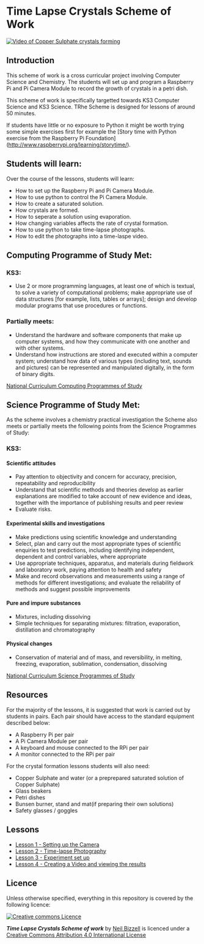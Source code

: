 # Time Lapse Crystals Scheme of Work

[![Video of Copper Sulphate crystals forming](http://img.youtube.com/vi/SYl7JsgNdz4/0.jpg)](https://www.youtube.com/watch?v=SYl7JsgNdz4)



## Introduction
This scheme of work is a cross curricular project involving Computer Science and Chemistry. The students will set up and program a Raspberry Pi and Pi Camera Module to record the growth of crystals in a petri dish.

This scheme of work is specifically targetted towards KS3 Computer Science and KS3 Science. TRhe Scheme is designed for lessons of around 50 minutes. 

If students have little or no exposure to Python it might be worth trying some simple exercises first for example the [Story time with Python exercise from the Raspberry Pi Foundation]
(http://www.raspberrypi.org/learning/storytime/).

## Students will learn:
Over the course of the lessons, students will learn:
- How to set up the Raspberry Pi and Pi Camera Module.
- How to use python to control the Pi Camera Module.
- How to create a saturated solution.
- How crystals are formed.
- How to seperate a solution using evaporation.
- How changing variables affects the rate of crystal formation.
- How to use python to take time-lapse photographs.
- How to edit the photographs into a time-laspe video.

## Computing Programme of Study Met:
### KS3:
- Use 2 or more programming languages, at least one of which is textual, to solve a variety of computational problems; make appropriate use of data structures [for example, lists, tables or arrays]; design and develop modular programs that use procedures or functions.

### Partially meets:
- Understand the hardware and software components that make up computer systems, and how they communicate with one another and with other systems.
- Understand how instructions are stored and executed within a computer system; understand how data of various types (including text, sounds and pictures) can be represented and manipulated digitally, in the form of binary digits.

[National Curriculum Computing Programmes of Study](https://www.gov.uk/government/publications/national-curriculum-in-england-computing-programmes-of-study/national-curriculum-in-england-computing-programmes-of-study#key-stage-3)

## Science Programme of Study Met:
As the scheme involves a chemistry practical investigation the Scheme also meets or partially meets the following points from the Science Programmes of Study:

### KS3:
#### Scientific attitudes
- Pay attention to objectivity and concern for accuracy, precision, repeatability and 
reproducibility
- Understand that scientific methods and theories develop as earlier explanations are 
modified to take account of new evidence and ideas, together with the importance of 
publishing results and peer review
- Evaluate risks. 

#### Experimental skills and investigations
- Make predictions using scientific knowledge and understanding
- Select, plan and carry out the most appropriate types of scientific enquiries to test 
predictions, including identifying independent, dependent and control variables, where 
appropriate
- Use appropriate techniques, apparatus, and materials during fieldwork and laboratory 
work, paying attention to health and safety
- Make and record observations and measurements using a range of methods for 
different investigations; and evaluate the reliability of methods and suggest possible 
improvements

#### Pure and impure substances
- Mixtures, including dissolving
- Simple techniques for separating mixtures: filtration, evaporation, distillation and 
chromatography

#### Physical changes
- Conservation of material and of mass, and reversibility, in melting, freezing, 
evaporation, sublimation, condensation, dissolving

[National Curriculum Science Programmes of Study](https://www.gov.uk/government/publications/national-curriculum-in-england-science-programmes-of-study)


## Resources
For the majority of the lessons, it is suggested that work is carried out by students in pairs. Each pair should have access to the standard equipment described below:
- A Raspberry Pi per pair
- A Pi Camera Module per pair
- A keyboard and mouse connected to the RPi per pair
- A monitor connected to the RPi per pair

For the crystal formation lessons students will also need:
- Copper Sulphate and water (or a preprepared saturated solution of Copper Sulphate)
- Glass beakers
- Petri dishes
- Bunsen burner, stand and mat(if preparing their own solutions)
- Safety glasses / goggles

## Lessons
- [Lesson 1 - Setting up the Camera](Lesson-1/README.md)
- [Lesson 2 - Time-lapse Photography](Lesson-2/README.md)
- [Lesson 3 - Experiment set up](Lesson-3/README.md) 
- [Lesson 4 - Creating a Video and viewing the results](Lesson-5/README.md)

## Licence
Unless otherwise specified, everything in this repository is covered by the following licence:

[![Creative commons Licence](http://i.creativecommons.org/l/by-sa/4.0/88x31.png)](http://creativecommons.org/licenses/by-sa/4.0/)

***Time Lapse Crystals Scheme of work*** by [Neil Bizzell](https://twitter.com/NeilBizzell) is licenced under a [Creative Commons Attribution 4.0 International License](http://creativecommons.org/licenses/by-sa/4.0/)
